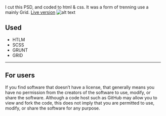 I cut this PSD, and coded to html & css. It was a form of trenning use a mainly Grid.
[Live version](https://goldyga.github.io/website-Company_PSD/)
![alt text](https://github.com/Goldyga/website-Company_PSD/blob/master/imageMin/Company.png?raw=true)
## Used
* HTLM
* SCSS
* GRUNT
* GRID
---
## For users
If you find software that doesn’t have a license, that generally means you have no permission from the creators of the software to use, modify, or share the software. Although a code host such as GitHub may allow you to view and fork the code, this does not imply that you are permitted to use, modify, or share the software for any purpose.
